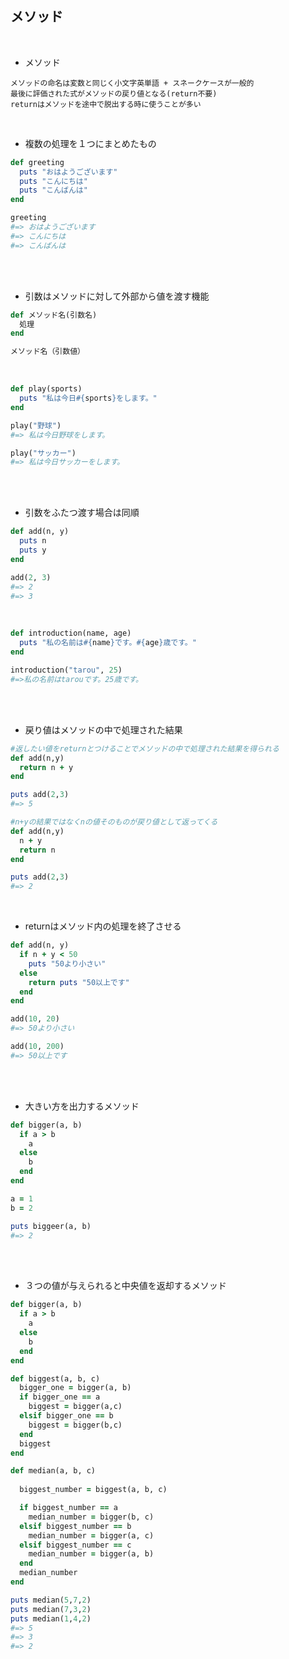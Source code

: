 ## メソッド
<br>

- メソッド  
```
メソッドの命名は変数と同じく小文字英単語 + スネークケースが一般的
最後に評価された式がメソッドの戻り値となる(return不要)
returnはメソッドを途中で脱出する時に使うことが多い
```
<br>

- 複数の処理を１つにまとめたもの  
```rb
def greeting
  puts "おはようございます"
  puts "こんにちは"
  puts "こんばんは"
end

greeting
#=> おはようございます
#=> こんにちは                           
#=> こんばんは 
```
<br>
<br>

- 引数はメソッドに対して外部から値を渡す機能  
```rb
def メソッド名(引数名)
  処理
end

メソッド名（引数値）
```
<br>

```rb
def play(sports)
  puts "私は今日#{sports}をします。"
end

play("野球")
#=> 私は今日野球をします。

play("サッカー")
#=> 私は今日サッカーをします。
```
<br>
<br>

- 引数をふたつ渡す場合は同順  
```rb
def add(n, y)
  puts n
  puts y
end

add(2, 3)
#=> 2
#=> 3
```
<br>

```rb
def introduction(name, age)
  puts "私の名前は#{name}です。#{age}歳です。"
end

introduction("tarou", 25)
#=>私の名前はtarouです。25歳です。
```
<br>
<br>

- 戻り値はメソッドの中で処理された結果  
```rb
#返したい値をreturnとつけることでメソッドの中で処理された結果を得られる
def add(n,y)
  return n + y
end

puts add(2,3)
#=> 5

#n+yの結果ではなくnの値そのものが戻り値として返ってくる
def add(n,y)
  n + y
  return n
end

puts add(2,3)
#=> 2
```
<br>

- returnはメソッド内の処理を終了させる

```rb
def add(n, y)
  if n + y < 50
    puts "50より小さい"
  else
    return puts "50以上です"
  end
end

add(10, 20)
#=> 50より小さい

add(10, 200)
#=> 50以上です
```
<br>
<br>

- 大きい方を出力するメソッド  
```rb
def bigger(a, b)
  if a > b
    a
  else
    b
  end
end

a = 1
b = 2

puts biggeer(a, b)
#=> 2
```
<br>
<br>

- ３つの値が与えられると中央値を返却するメソッド  
```rb
def bigger(a, b)
  if a > b
    a
  else
    b
  end
end

def biggest(a, b, c)
  bigger_one = bigger(a, b)
  if bigger_one == a
    biggest = bigger(a,c)
  elsif bigger_one == b
    biggest = bigger(b,c)
  end
  biggest
end

def median(a, b, c)
  
  biggest_number = biggest(a, b, c)

  if biggest_number == a
    median_number = bigger(b, c)
  elsif biggest_number == b
    median_number = bigger(a, c)
  elsif biggest_number == c
    median_number = bigger(a, b)
  end
  median_number
end

puts median(5,7,2)
puts median(7,3,2)
puts median(1,4,2)
#=> 5
#=> 3
#=> 2
```
<br>
<br>
  
